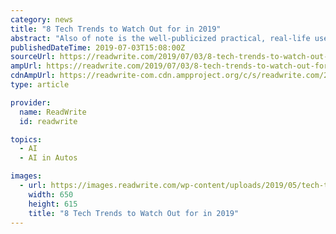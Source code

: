 ```yaml
---
category: news
title: "8 Tech Trends to Watch Out for in 2019"
abstract: "Also of note is the well-publicized practical, real-life use cases of artificial intelligence ... Google entered the sector through Waymo, Apple has its own arm dedicated to self-driving cars ..."
publishedDateTime: 2019-07-03T15:08:00Z
sourceUrl: https://readwrite.com/2019/07/03/8-tech-trends-to-watch-out-for-in-2019/
ampUrl: https://readwrite.com/2019/07/03/8-tech-trends-to-watch-out-for-in-2019/amp/
cdnAmpUrl: https://readwrite-com.cdn.ampproject.org/c/s/readwrite.com/2019/07/03/8-tech-trends-to-watch-out-for-in-2019/amp/
type: article

provider:
  name: ReadWrite
  id: readwrite

topics:
  - AI
  - AI in Autos

images:
  - url: https://images.readwrite.com/wp-content/uploads/2019/05/tech-trends-e1559133773635.jpg
    width: 650
    height: 615
    title: "8 Tech Trends to Watch Out for in 2019"
---
```

